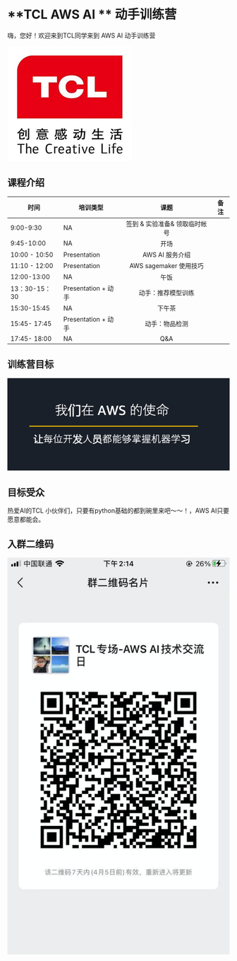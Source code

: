 # **TCL AWS AI ** 动手训练营



嗨，您好！欢迎来到TCL同学来到 AWS AI 动手训练营

![image-20210329132321796](./images/image-20210329132321796.png)



## 课程介绍

| 时间          | 培训类型            |             课题              | 备注 |
| ------------- | ------------------- | :---------------------------: | ---- |
| 9:00-9:30     | NA                  | 签到 & 实验准备& 领取临时帐号 |      |
| 9:45-10:00    | NA                  |             开场              |      |
| 10:00 - 10:50 | Presentation        |        AWS AI 服务介绍        |      |
| 11:10 - 12:00 | Presentation        |    AWS sagemaker 使用技巧     |      |
| 12:00-13:00   | NA                  |             午饭              |      |
| 13：30-15：30 | Presentation + 动手 |      动手：推荐模型训练       |      |
| 15:30-15:45   | NA                  |            下午茶             |      |
| 15:45- 17:45  | Presentation + 动手 |        动手：物品检测         |      |
| 17:45- 18:00  | NA                  |              Q&A              |      |







## 训练营目标

![目标](./images/image-20210329003603349.png)







## 目标受众

热爱AI的TCL 小伙伴们，只要有python基础的都到碗里来吧～～！，AWS AI只要愿意都能会。



## 入群二维码

![image-20210329141545741](./images/image-20210329141545741.png)



### 



